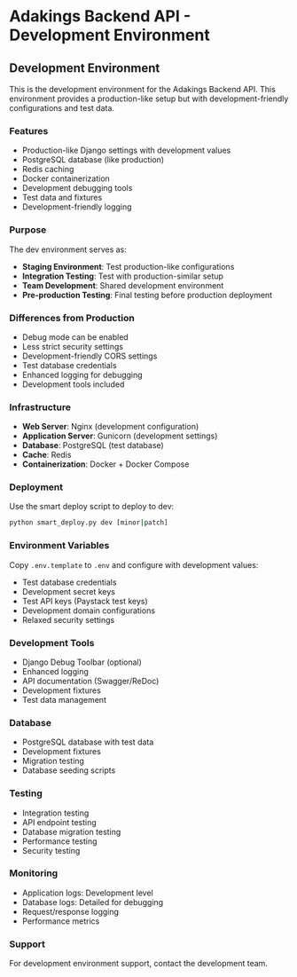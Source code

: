 # Adakings Backend API - Development Environment

## Development Environment

This is the development environment for the Adakings Backend API. This environment provides a production-like setup but with development-friendly configurations and test data.

### Features
- Production-like Django settings with development values
- PostgreSQL database (like production)
- Redis caching
- Docker containerization
- Development debugging tools
- Test data and fixtures
- Development-friendly logging

### Purpose
The dev environment serves as:
- **Staging Environment**: Test production-like configurations
- **Integration Testing**: Test with production-similar setup
- **Team Development**: Shared development environment
- **Pre-production Testing**: Final testing before production deployment

### Differences from Production
- Debug mode can be enabled
- Less strict security settings
- Development-friendly CORS settings
- Test database credentials
- Enhanced logging for debugging
- Development tools included

### Infrastructure
- **Web Server**: Nginx (development configuration)
- **Application Server**: Gunicorn (development settings)
- **Database**: PostgreSQL (test database)
- **Cache**: Redis
- **Containerization**: Docker + Docker Compose

### Deployment
Use the smart deploy script to deploy to dev:
```bash
python smart_deploy.py dev [minor|patch]
```

### Environment Variables
Copy `.env.template` to `.env` and configure with development values:
- Test database credentials
- Development secret keys
- Test API keys (Paystack test keys)
- Development domain configurations
- Relaxed security settings

### Development Tools
- Django Debug Toolbar (optional)
- Enhanced logging
- API documentation (Swagger/ReDoc)
- Development fixtures
- Test data management

### Database
- PostgreSQL database with test data
- Development fixtures
- Migration testing
- Database seeding scripts

### Testing
- Integration testing
- API endpoint testing
- Database migration testing
- Performance testing
- Security testing

### Monitoring
- Application logs: Development level
- Database logs: Detailed for debugging
- Request/response logging
- Performance metrics

### Support
For development environment support, contact the development team.
